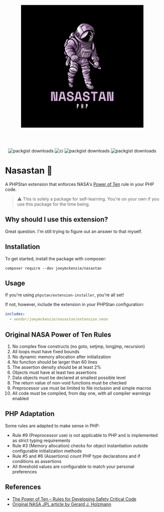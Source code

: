 <div align="center" style="padding-top: 2rem;">
    <img src="art/astronaut.png" height="400" width="400" alt="logo"/>
    <div style="display: inline-block; margin-top: 4rem">
        <img src="https://img.shields.io/packagist/v/joeymckenzie/nasastan.svg?style=flat-square" alt="packgist downloads" />
        <img src="https://img.shields.io/github/actions/workflow/status/joeymckenzie/nasastan/run-ci.yml?branch=main&label=tests&style=flat-square" alt="ci" />
        <img src="https://img.shields.io/github/actions/workflow/status/joeymckenzie/nasastan/fix-php-code-style-issues.yml?branch=main&label=code%20style&style=flat-square" alt="packgist downloads" />
        <img src="https://img.shields.io/packagist/dt/joeymckenzie/nasastan.svg?style=flat-square" alt="packgist downloads" />
    </div>
</div>

# Nasastan 🚀

A PHPStan extension that enforces
NASA's [Power of Ten](https://en.wikipedia.org/wiki/The_Power_of_10:_Rules_for_Developing_Safety-Critical_Code)
rule in your PHP code.

> ⚠️ This is solely a package for self-learning. You're on your own if you use this package for the time being.

## Why should I use this extension?

Great question. I'm still trying to figure out an answer to that myself.

## Installation

To get started, install the package with composer:

```
composer require --dev joeymckenzie/nasastan
```

## Usage

If you're using `phpstan/extension-installer`, you're all set!

If not, however, include the extension in your PHPStan configuration:

```yaml
includes:
  - vendor/joeymckenzie/nasastan/extension.neon
```

## Original NASA Power of Ten Rules

1. No complex flow constructs (no goto, setjmp, longjmp, recursion)
2. All loops must have fixed bounds
3. No dynamic memory allocation after initialization
4. No function should be larger than 60 lines
5. The assertion density should be at least 2%
6. Objects must have at least two assertions
7. Data objects must be declared at smallest possible level
8. The return value of non-void functions must be checked
9. Preprocessor use must be limited to file inclusion and simple macros
10. All code must be compiled, from day one, with all compiler warnings enabled

## PHP Adaptation

Some rules are adapted to make sense in PHP:

- Rule #9 (Preprocessor use) is not applicable to PHP and is implemented as strict typing requirements
- Rule #3 (Memory allocation) checks for object instantiation outside configurable initialization methods
- Rule #5 and #6 (Assertions) count PHP type declarations and if conditions as assertions
- All threshold values are configurable to match your personal preferences

## References

- [The Power of Ten – Rules for Developing Safety Critical Code](https://en.wikipedia.org/wiki/The_Power_of_10:_Rules_for_Developing_Safety-Critical_Code)
- [Original NASA JPL article by Gerard J. Holzmann](https://spinroot.com/gerard/pdf/P10.pdf)